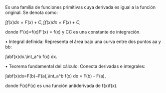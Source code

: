 Es una familia de funciones primitivas cuya derivada es igual a la función original. Se denota como:


$` ∫f(x)dx=F(x)+C,\int f(x) dx = F(x) + C `$, 

donde F′(x)=f(x)F'(x) = f(x) y CC es una constante de integración.

• Integral definida:
Representa el área bajo una curva entre dos puntos aa y bb:

∫abf(x)dx.\int_a^b f(x) dx. 

• Teorema fundamental del cálculo:
Conecta derivadas e integrales:

∫abf(x)dx=F(b)−F(a),\int_a^b f(x) dx = F(b) - F(a), 

donde F(x)F(x) es una función antiderivada de f(x)f(x).